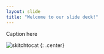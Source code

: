 ```yaml
---
layout: slide
title: "Welcome to our slide deck!"
---
```


Caption here

![skitchtocat](https://octodex.github.com/images/boxertocat_octodex.jpg)
{: .center}
